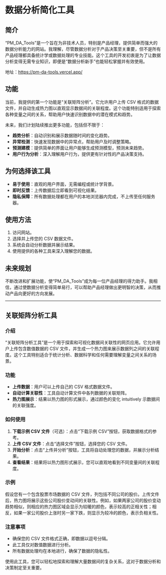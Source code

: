 # 数据分析简化工具

## 简介
“PM_DA_Tools”是一个旨在为非技术人员，特别是产品经理，提供简单而强大的数据分析能力的网站。我理解，尽管数据分析对于产品决策至关重要，但不是所有产品经理都具备统计学或数据处理的专业技能。这个工具的开发初衷是为了让数据分析变得无需专业知识，即便是“数据分析新手”也能轻松掌握并有效使用。

地址：https://pm-da-tools.vercel.app/

## 功能
当前，我提供的第一个功能是“关联矩阵分析”。它允许用户上传 CSV 格式的数据文件，并自动生成热力图以直观显示数据间的关联程度。这个功能特别适用于探索各种变量之间的关系，帮助用户快速识别数据中的潜在模式和趋势。

未来，我们计划陆续推出更多功能，包括但不限于：
- **趋势分析**：自动识别和展示数据随时间的变化趋势。
- **异常检测**：快速发现数据中的异常点，帮助用户及时调整策略。
- **预测建模**：提供简单的界面让用户能够生成预测模型，预测未来趋势。
- **用户行为分析**：深入理解用户行为，提供更有针对性的产品决策支持。

## 为何选择该工具
- **易于使用**：直观的用户界面，无需编程或统计学背景。
- **即时反馈**：上传数据后立即看到可视化结果。
- **隐私保障**：所有数据处理都在用户的本地浏览器内完成，不上传至任何服务器。

## 使用方法
1. 访问网站。
2. 选择并上传您的 CSV 数据文件。
3. 系统会自动分析数据并展示结果。
4. 使用提供的各种工具来深入理解您的数据。

## 未来规划
不断改进和扩展功能，使“PM_DA_Tools”成为每一位产品经理的得力助手。我相信，通过使数据分析变得简单易行，可以帮助产品经理做出更明智的决策，从而推动产品向更好的方向发展。

---

## 关联矩阵分析工具

### 介绍
“关联矩阵分析工具”是一个用于探索和可视化数据间关联性的网页应用。它允许用户上传包含数值数据的 CSV 文件，并生成一个热力图来展示数据列之间的关联程度。这个工具特别适合于统计分析、数据科学和任何需要理解变量之间关系的场景。

### 功能
- **上传数据**：用户可以上传自己的 CSV 格式数据文件。
- **自动计算关联性**：工具自动计算文件中各列数据的关联矩阵。
- **热力图展示**：结果以热力图的形式展示，通过颜色的变化 intuitively 示数据间的关联强度。

### 如何使用
1. **下载示例 CSV 文件**（可选）：点击“下载示例 CSV”按钮，获取数据格式的参考。
2. **上传 CSV 文件**：点击“选择文件”按钮，选择您的 CSV 文件。
3. **开始分析**：点击“上传并分析”按钮，工具将自动处理您的数据，并展示分析结果。
4. **查看结果**：结果将以热力图形式展示，您可以直观地看到不同变量间的关联程度。

### 示例
假设您有一个包含股票市场数据的 CSV 文件，列包括不同公司的股价。上传文件后，热力图将展示这些公司股价变动间的关联性。例如，如果两家公司的股价变动趋势相似，则相应的热力图区域会显示为较暖的颜色，表示较高的正相关性；相反，如果一家公司股价上涨时另一家下跌，则显示为较冷的颜色，表示负相关性。

### 注意事项
- 确保您的 CSV 文件格式正确，即数据以逗号分隔。
- 此工具仅对数值数据进行分析。
- 所有数据处理均在本地进行，确保了数据的隐私性。

使用此工具，您可以轻松地探索和理解大量数据间的复杂关系，这对于数据分析和决策制定至关重要。
